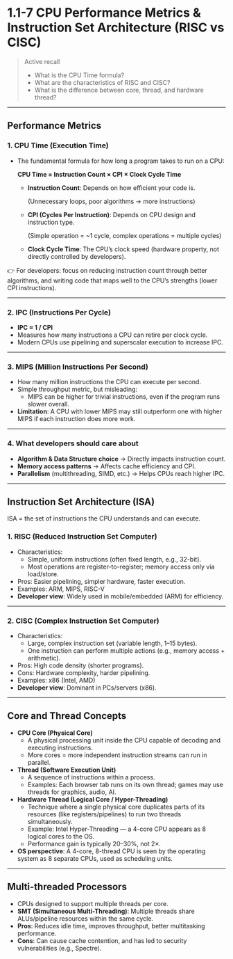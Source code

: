 # 1.1-7 CPU Performance Metrics & Instruction Set Architecture (RISC vs CISC)

> Active recall
> 
> - What is the CPU Time formula?
> - What are the characteristics of RISC and CISC?
> - What is the difference between core, thread, and hardware thread?

---

## Performance Metrics

### 1. CPU Time (Execution Time)

- The fundamental formula for how long a program takes to run on a CPU:
    
    **CPU Time = Instruction Count × CPI × Clock Cycle Time**
    
    - **Instruction Count**: Depends on how efficient your code is.
        
        (Unnecessary loops, poor algorithms → more instructions)
        
    - **CPI (Cycles Per Instruction)**: Depends on CPU design and instruction type.
        
        (Simple operation = ~1 cycle, complex operations = multiple cycles)
        
    - **Clock Cycle Time**: The CPU’s clock speed (hardware property, not directly controlled by developers).

👉 For developers: focus on reducing instruction count through better algorithms, and writing code that maps well to the CPU’s strengths (lower CPI instructions).

---

### 2. IPC (Instructions Per Cycle)

- **IPC ≈ 1 / CPI**
- Measures how many instructions a CPU can retire per clock cycle.
- Modern CPUs use pipelining and superscalar execution to increase IPC.

---

### 3. MIPS (Million Instructions Per Second)

- How many million instructions the CPU can execute per second.
- Simple throughput metric, but misleading:
    - MIPS can be higher for trivial instructions, even if the program runs slower overall.
- **Limitation**: A CPU with lower MIPS may still outperform one with higher MIPS if each instruction does more work.

---

### 4. What developers should care about

- **Algorithm & Data Structure choice** → Directly impacts instruction count.
- **Memory access patterns** → Affects cache efficiency and CPI.
- **Parallelism** (multithreading, SIMD, etc.) → Helps CPUs reach higher IPC.

---

## Instruction Set Architecture (ISA)

ISA = the set of instructions the CPU understands and can execute.

### 1. RISC (Reduced Instruction Set Computer)

- Characteristics:
    - Simple, uniform instructions (often fixed length, e.g., 32-bit).
    - Most operations are register-to-register; memory access only via load/store.
- Pros: Easier pipelining, simpler hardware, faster execution.
- Examples: ARM, MIPS, RISC-V
- **Developer view**: Widely used in mobile/embedded (ARM) for efficiency.

---

### 2. CISC (Complex Instruction Set Computer)

- Characteristics:
    - Large, complex instruction set (variable length, 1–15 bytes).
    - One instruction can perform multiple actions (e.g., memory access + arithmetic).
- Pros: High code density (shorter programs).
- Cons: Hardware complexity, harder pipelining.
- Examples: x86 (Intel, AMD)
- **Developer view**: Dominant in PCs/servers (x86).

---

## Core and Thread Concepts

- **CPU Core (Physical Core)**
    - A physical processing unit inside the CPU capable of decoding and executing instructions.
    - More cores = more independent instruction streams can run in parallel.
- **Thread (Software Execution Unit)**
    - A sequence of instructions within a process.
    - Examples: Each browser tab runs on its own thread; games may use threads for graphics, audio, AI.
- **Hardware Thread (Logical Core / Hyper-Threading)**
    - Technique where a single physical core duplicates parts of its resources (like registers/pipelines) to run two threads simultaneously.
    - Example: Intel Hyper-Threading — a 4-core CPU appears as 8 logical cores to the OS.
    - Performance gain is typically 20–30%, not 2×.
- **OS perspective**: A 4-core, 8-thread CPU is seen by the operating system as 8 separate CPUs, used as scheduling units.

---

## Multi-threaded Processors

- CPUs designed to support multiple threads per core.
- **SMT (Simultaneous Multi-Threading)**: Multiple threads share ALUs/pipeline resources within the same cycle.
- **Pros**: Reduces idle time, improves throughput, better multitasking performance.
- **Cons**: Can cause cache contention, and has led to security vulnerabilities (e.g., Spectre).
